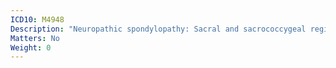 ```yaml
---
ICD10: M4948
Description: "Neuropathic spondylopathy: Sacral and sacrococcygeal region"
Matters: No
Weight: 0
---
```


